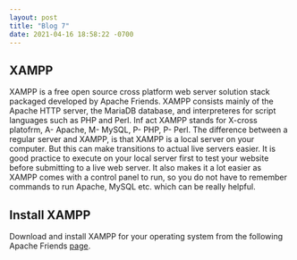 ```yaml
---
layout: post
title: "Blog 7"
date: 2021-04-16 18:58:22 -0700
---
```

## XAMPP 
XAMPP is a free open source cross platform web server solution stack packaged developed by Apache Friends. XAMPP consists mainly of the Apache HTTP server, the MariaDB database, and interpreteres for script languages such as PHP and Perl. Inf act XAMPP stands for X-cross platofrm, A- Apache, M- MySQL, P- PHP, P- Perl. The difference between a regular server and XAMPP, is that XAMPP is a local server on your computer. But this can make transitions to actual live servers easier. It is good practice to execute on your local server first to test your website before submitting to a live web server. It also makes it a lot easier as XAMPP comes with a control panel to run, so you do not have to remember commands to run Apache, MySQL etc. which can be really helpful.
## Install XAMPP
Download and install XAMPP for your operating system from the following Apache Friends [page](https://www.apachefriends.org/download.html). 
